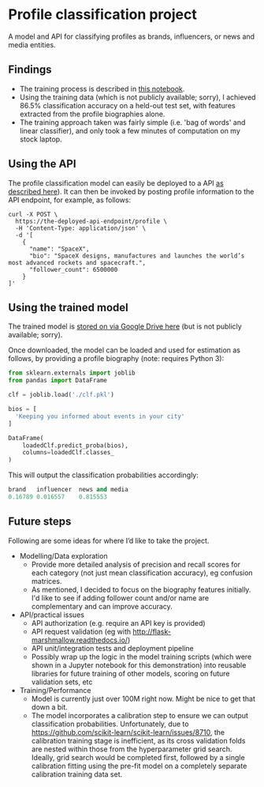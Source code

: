 # Profile classification project
A model and API for classifying profiles as brands, influencers, or news and media entities.

## Findings
* The training process is described in [this notebook](profile_type_training.ipynb).
* Using the training data (which is not publicly available; sorry), I achieved 86.5% classification accuracy on a held-out test set, with features extracted from the profile biographies alone.
* The training approach taken was fairly simple (i.e. 'bag of words' and linear classifier), and only took a few minutes of computation on my stock laptop.

## Using the API
The profile classification model can easily be deployed to a API [as described here](https://github.com/Waldo000000/profile_type_api)). 
It can then be invoked by posting profile information to the API endpoint, for example, as follows:
```
curl -X POST \
  https://the-deployed-api-endpoint/profile \
  -H 'Content-Type: application/json' \
  -d '[
    {
      "name": "SpaceX",
      "bio": "SpaceX designs, manufactures and launches the world’s most advanced rockets and spacecraft.",
      "follower_count": 6500000
    }
]'
```

## Using the trained model
The trained model is [stored on via Google Drive here](https://drive.google.com/file/d/1EWrjN9o3F53An2jmP62Xctt1Zdl5vnYu/view) (but is not publicly available; sorry).

Once downloaded, the model can be loaded and used for estimation as follows, by providing a profile biography (note: requires Python 3):

```python
from sklearn.externals import joblib
from pandas import DataFrame

clf = joblib.load('./clf.pkl')

bios = [
  'Keeping you informed about events in your city'
]

DataFrame(
    loadedClf.predict_proba(bios),
    columns=loadedClf.classes_
)
```

This will output the classification probabilities accordingly:
```python
brand   influencer  news and media
0.16789 0.016557    0.815553
```

## Future steps
Following are some ideas for where I’d like to take the project. 

* Modelling/Data exploration
    * Provide more detailed analysis of precision and recall scores for each category (not just mean classification accuracy), eg confusion matrices.
    * As mentioned, I decided to focus on the biography features initially. I'd like to see if adding follower count and/or name are complementary and can improve accuracy.
* API/practical issues
    * API authorization (e.g. require an API key is provided)
    * API request validation (eg with http://flask-marshmallow.readthedocs.io/)
    * API unit/integration tests and deployment pipeline
    * Possibly wrap up the logic in the model training scripts (which were shown in a Jupyter notebook for this demonstration) into reusable libraries for future training of other models, scoring on future validation sets, etc
* Training/Performance
    * Model is currently just over 100M right now. Might be nice to get that down a bit.
    * The model incorporates a calibration step to ensure we can output classification probabilities. Unfortunately, due to https://github.com/scikit-learn/scikit-learn/issues/8710, 
      the calibration training stage is inefficient, as its cross validation folds are nested within those from the hyperparameter grid search. 
      Ideally, grid search would be completed first, followed by a single calibration fitting using the pre-fit model on a completely separate calibration training data set.

